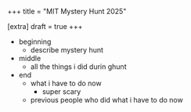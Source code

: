 +++
title = "MIT Mystery Hunt 2025"

[extra]
draft = true
+++

- beginning
	- describe mystery hunt
- middle
	- all the things i did durin ghunt
- end
	- what i have to do now
		- super scary
	- previous people who did what i have to do now